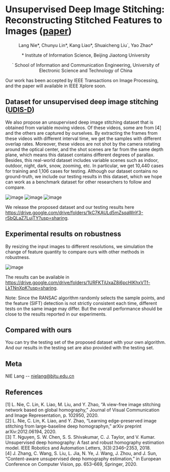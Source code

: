 # Unsupervised Deep Image Stitching: Reconstructing Stitched Features to Images ([paper](https://arxiv.org/pdf/2106.12859.pdf))
<p align="center">Lang Nie*, Chunyu Lin*, Kang Liao*, Shuaicheng Liu`, Yao Zhao*</p>
<p align="center">* Institute of Information Science, Beijing Jiaotong University</p>
<p align="center">` School of Information and Communication Engineering, University of Electronic Science and Technology of China</p>

Our work has been accepted by IEEE Transactions on Image Processing, and the paper will available in IEEE Xplore soon.

## Dataset for unsupervised deep image stitching ([UDIS-D](https://drive.google.com/drive/folders/1kC7KAULd5mZsqaWnY3-rSbQLaZ7LujTY?usp=sharing))
We also propose an unsupervised deep image stitching dataset that is obtained from variable moving videos. Of these videos, some are from [4] and the others are captured by ourselves. By extracting the frames from these videos with different interval time, we get the samples with different overlap rates. Moreover, these videos are not shot by the camera rotating around the optical center, and the shot scenes are far from the same depth plane, which means this dataset contains different degrees of parallax. Besides, this real-world dataset includes variable scenes such as indoor, outdoor, night, dark, snow, zooming, etc. In particular, we get 10,440 cases for training and 1,106 cases for testing. Although our dataset contains no ground-truth, we include our testing results in this dataset, which we hope can work as a benchmark dataset for other researchers to follow and compare.

![image](https://github.com/nie-lang/UnsupervisedDeepImageStitching/blob/main/figures/dataset1.jpg)
![image](https://github.com/nie-lang/UnsupervisedDeepImageStitching/blob/main/figures/dataset2.jpg)
![image](https://github.com/nie-lang/UnsupervisedDeepImageStitching/blob/main/figures/dataset3.jpg)

We release the proposed dataset and our testing results here https://drive.google.com/drive/folders/1kC7KAULd5mZsqaWnY3-rSbQLaZ7LujTY?usp=sharing.

## Experimental results on robustness
By resizing the input images to different resolutions, we simulation the change of feature quantity to compare ours with other methods in robustness.

![image](https://github.com/nie-lang/UnsupervisedDeepImageStitching/blob/main/figures/robust.jpg)

The results can be available in https://drive.google.com/drive/folders/1URFKTiUxaZ8i6pcHIKhxVTf-LkTNnXpK?usp=sharing.

Note: Since the RANSAC algorithm randomly selects the sample points, and the feature (SIFT) detection is not strictly consistent each time, different tests on the same image may differ. But the overall performance should be close to the results reported in our experiments.

## Compared with ours
You can try the testing set of the proposed dataset with your own algorithm. And our results in the testing set are also provided with the testing set. 

## Meta
NIE Lang -- nielang@bjtu.edu.cn


## References
[1] L. Nie, C. Lin, K. Liao, M. Liu, and Y. Zhao, “A view-free image stitching network based on global homography,” Journal of Visual Communication and Image Representation, p. 102950, 2020.  
[2] L. Nie, C. Lin, K. Liao, and Y. Zhao, “Learning edge-preserved image stitching from large-baseline deep homographyn,” arXiv preprint arXiv:2012.06194, 2020.  
[3] T. Nguyen, S. W. Chen, S. S. Shivakumar, C. J. Taylor, and V. Kumar. Unsupervised deep homography: A fast and robust homography estimation model. IEEE Robotics and Automation Letters, 3(3):2346–2353, 2018.  
[4] J. Zhang, C. Wang, S. Liu, L. Jia, N. Ye, J. Wang, J. Zhou, and J. Sun, “Content-aware unsupervised deep homography estimation,” in European Conference on Computer Vision, pp. 653–669, Springer, 2020.  
